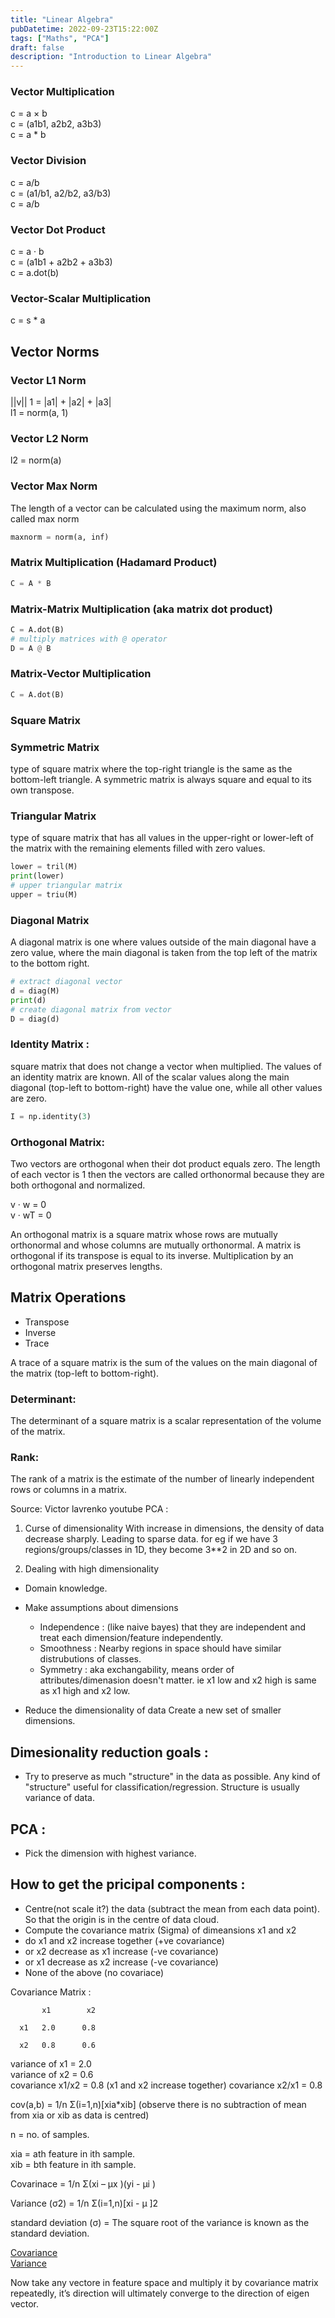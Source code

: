 ```yaml
---
title: "Linear Algebra"
pubDatetime: 2022-09-23T15:22:00Z
tags: ["Maths", "PCA"]
draft: false
description: "Introduction to Linear Algebra"
---
```


### Vector Multiplication

c = a × b  
c = (a1b1, a2b2, a3b3)  
c = a \* b

### Vector Division

c = a/b  
c = (a1/b1, a2/b2, a3/b3)  
c = a/b

### Vector Dot Product

c = a · b  
c = (a1b1 + a2b2 + a3b3)  
c = a.dot(b)

### Vector-Scalar Multiplication

c = s \* a

## Vector Norms

### Vector L1 Norm

||v|| 1 = |a1| + |a2| + |a3|  
l1 = norm(a, 1)

### Vector L2 Norm

l2 = norm(a)

### Vector Max Norm

The length of a vector can be calculated using the maximum norm, also called max norm

```python
maxnorm = norm(a, inf)
```

### Matrix Multiplication (Hadamard Product)

```python
C = A * B
```

### Matrix-Matrix Multiplication (aka matrix dot product)

```python
C = A.dot(B)
# multiply matrices with @ operator
D = A @ B
```

### Matrix-Vector Multiplication

```python
C = A.dot(B)
```

### Square Matrix

### Symmetric Matrix

type of square matrix where the top-right triangle is the same as the
bottom-left triangle. A symmetric matrix is always square and equal to its own transpose.

### Triangular Matrix

type of square matrix that has all values in the upper-right or lower-left
of the matrix with the remaining elements filled with zero values.

```python
lower = tril(M)
print(lower)
# upper triangular matrix
upper = triu(M)
```

### Diagonal Matrix

A diagonal matrix is one where values outside of the main diagonal have a zero value, where the
main diagonal is taken from the top left of the matrix to the bottom right.

```python
# extract diagonal vector
d = diag(M)
print(d)
# create diagonal matrix from vector
D = diag(d)
```

### Identity Matrix :

square matrix that does not change a vector when multiplied. The
values of an identity matrix are known. All of the scalar values along the main diagonal (top-left
to bottom-right) have the value one, while all other values are zero.

```python
I = np.identity(3)
```

### Orthogonal Matrix:

Two vectors are orthogonal when their dot product equals zero. The length of each vector is 1
then the vectors are called orthonormal because they are both orthogonal and normalized.

v · w = 0  
v · wT = 0

An orthogonal matrix is a square matrix whose rows are mutually orthonormal and
whose columns are mutually orthonormal. A matrix is orthogonal if its transpose is equal to its inverse.
Multiplication by an orthogonal matrix preserves lengths.

## Matrix Operations

- Transpose
- Inverse
- Trace

A trace of a square matrix is the sum of the values on the main diagonal of the matrix (top-left
to bottom-right).

### Determinant:

The determinant of a square matrix is a scalar representation of the volume of the matrix.

### Rank:

The rank of a matrix is the estimate of the number of linearly independent rows or columns in
a matrix.

Source: Victor lavrenko youtube PCA :

1. Curse of dimensionality
   With increase in dimensions, the density of data decrease sharply. Leading to sparse data.
   for eg if we have 3 regions/groups/classes in 1D, they become 3\*\*2 in 2D and so on.

2. Dealing with high dimensionality

- Domain knowledge.

- Make assumptions about dimensions

  - Independence : (like naive bayes) that they are independent
    and treat each dimension/feature independently.
  - Smoothness : Nearby regions in space should have similar distrubutions of classes.
  - Symmetry : aka exchangability, means order of attributes/dimenasion doesn't matter.
    ie x1 low and x2 high is same as x1 high and x2 low.

- Reduce the dimensionality of data
  Create a new set of smaller dimensions.

## Dimesionality reduction goals :

- Try to preserve as much "structure" in the data as possible. Any kind of "structure"
  useful for classification/regression. Structure is usually variance of data.

## PCA :

- Pick the dimension with highest variance.

## How to get the pricipal components :

- Centre(not scale it?) the data (subtract the mean from each data point).
  So that the origin is in the centre of data cloud.
- Compute the covariance matrix (Sigma) of dimeansions x1 and x2
- do x1 and x2 increase together (+ve covariance)
- or x2 decrease as x1 increase (-ve covariance)
- or x1 decrease as x2 increase (-ve covariance)
- None of the above (no covariace)

Covariance Matrix :

           x1        x2

      x1   2.0      0.8

      x2   0.8      0.6

variance of x1 = 2.0  
variance of x2 = 0.6  
covariance x1/x2 = 0.8 (x1 and x2 increase together)
covariance x2/x1 = 0.8

cov(a,b) = 1/n Σ(i=1,n)[xia*xib] (observe there is no subtraction of mean from xia or xib as data is centred)

n = no. of samples.

xia = ath feature in ith sample.  
xib = bth feature in ith sample.

Covarinace = 1/n Σ(xi – µx )(yi - µi )

Variance (σ2) = 1/n Σ(i=1,n)[xi - µ ]2

standard deviation (σ) = The square root of the variance is known as the standard deviation.

[Covariance](http://mathworld.wolfram.com/Covariance.html)  
[Variance](http://mathworld.wolfram.com/Variance.html)

Now take any vectore in feature space and multiply it by covariance matrix repeatedly, it’s direction will ultimately converge to the direction of eigen vector.

